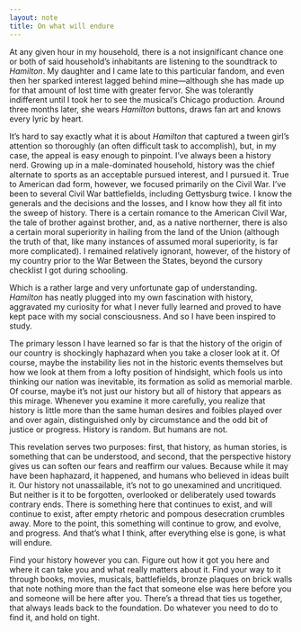```yaml
---
layout: note
title: On what will endure
---
```


At any given hour in my household, there is a not insignificant chance one or both of said household’s inhabitants are listening to the soundtrack to _Hamilton_. My daughter and I came late to this particular fandom, and even then her sparked interest lagged behind mine—although she has made up for that amount of lost time with greater fervor. She was tolerantly indifferent until I took her to see the musical’s Chicago production. Around three months later, she wears _Hamilton_ buttons, draws fan art and knows every lyric by heart.

It’s hard to say exactly what it is about _Hamilton_ that captured a tween girl’s attention so thoroughly (an often difficult task to accomplish), but, in my case, the appeal is easy enough to pinpoint. I’ve always been a history nerd. Growing up in a male-dominated household, history was the chief alternate to sports as an acceptable pursued interest, and I pursued it. True to American dad form, however, we focused primarily on the Civil War. I’ve been to several Civil War battlefields, including Gettysburg twice. I know the generals and the decisions and the losses, and I know how they all fit into the sweep of history. There is a certain romance to the American Civil War, the tale of brother against brother, and, as a native northerner, there is also a certain moral superiority in hailing from the land of the Union (although the truth of that, like many instances of assumed moral superiority, is far more complicated). I remained relatively ignorant, however, of the history of my country prior to the War Between the States, beyond the cursory checklist I got during schooling.

Which is a rather large and very unfortunate gap of understanding. _Hamilton_ has neatly plugged into my own fascination with history, aggravated my curiosity for what I never fully learned and proved to have kept pace with my social consciousness. And so I have been inspired to study.

The primary lesson I have learned so far is that the history of the origin of our country is shockingly haphazard when you take a closer look at it. Of course, maybe the instability lies not in the historic events themselves but how we look at them from a lofty position of hindsight, which fools us into thinking our nation was inevitable, its formation as solid as memorial marble. Of course, maybe it’s not just our history but all of history that appears as this mirage. Whenever you examine it more carefully, you realize that history is little more than the same human desires and foibles played over and over again, distinguished only by circumstance and the odd bit of justice or progress. History is random. But humans are not.

This revelation serves two purposes: first, that history, as human stories, is something that can be understood, and second, that the perspective history gives us can soften our fears and reaffirm our values. Because while it may have been haphazard, it happened, and humans who believed in ideas built it. Our history not unassailable, it’s not to go unexamined and uncritiqued. But neither is it to be forgotten, overlooked or deliberately used towards contrary ends. There is something here that continues to exist, and will continue to exist, after empty rhetoric and pompous desecration crumbles away. More to the point, this something will continue to grow, and evolve, and progress. And that’s what I think, after everything else is gone, is what will endure.

Find your history however you can. Figure out how it got you here and where it can take you and what really matters about it. Find your way to it through books, movies, musicals, battlefields, bronze plaques on brick walls that note nothing more than the fact that someone else was here before you and someone will be here after you. There’s a thread that ties us together, that always leads back to the foundation. Do whatever you need to do to find it, and hold on tight.
